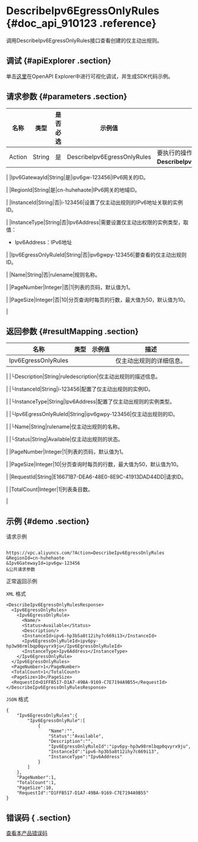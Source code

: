 # DescribeIpv6EgressOnlyRules {#doc_api_910123 .reference}

调用DescribeIpv6EgressOnlyRules接口查看创建的仅主动出规则。

## 调试 {#apiExplorer .section}

单击[这里](https://api.aliyun.com/#product=Vpc&api=DescribeIpv6EgressOnlyRules)在OpenAPI Explorer中进行可视化调试，并生成SDK代码示例。

## 请求参数 {#parameters .section}

|名称|类型|是否必选|示例值|描述|
|--|--|----|---|--|
|Action|String|是|DescribeIpv6EgressOnlyRules|要执行的操作，取值：**DescribeIpv6EgressOnlyRules**。

 |
|Ipv6GatewayId|String|是|ipv6gw-123456|IPv6网关的ID。

 |
|RegionId|String|是|cn-huhehaote|IPv6网关的地域ID。

 |
|InstanceId|String|否|i-123456|设置了仅主动出规则的IPv6地址关联的实例ID。

 |
|InstanceType|String|否|Ipv6Address|需要设置仅主动出权限的实例类型，取值：

 -   Ipv6Address：IPv6地址

 |
|Ipv6EgressOnlyRuleId|String|否|ipv6gwpy-123456|要查看的仅主动出规则ID。

 |
|Name|String|否|rulename|规则名称。

 |
|PageNumber|Integer|否|1|列表的页码，默认值为1。

 |
|PageSize|Integer|否|10|分页查询时每页的行数，最大值为50，默认值为10。

 |

## 返回参数 {#resultMapping .section}

|名称|类型|示例值|描述|
|--|--|---|--|
|Ipv6EgressOnlyRules| | |仅主动出规则的详细信息。

 |
|└Description|String|ruledescription|仅主动出规则的描述信息。

 |
|└InstanceId|String|i-123456|配置了仅主动出规则的实例ID。

 |
|└InstanceType|String|Ipv6Address|配置了仅主动出规则的实例类型。

 |
|└Ipv6EgressOnlyRuleId|String|ipv6gwpy-123456|仅主动出规则的ID。

 |
|└Name|String|rulename|仅主动出规则的名称。

 |
|└Status|String|Available|仅主动出规则的状态。

 |
|PageNumber|Integer|1|列表的页码，默认值为1。

 |
|PageSize|Integer|10|分页查询时每页的行数，最大值为50，默认值为10。

 |
|RequestId|String|E16671B7-DEA6-48E0-8E9C-41913DAD44DD|请求ID。

 |
|TotalCount|Integer|1|列表条目数。

 |

## 示例 {#demo .section}

请求示例

``` {#request_demo}

https://vpc.aliyuncs.com/?Action=DescribeIpv6EgressOnlyRules
&RegionId=cn-huhehaote
&Ipv6GatewayId=ipv6gw-123456
&公共请求参数

```

正常返回示例

`XML` 格式

``` {#xml_return_success_demo}
<DescribeIpv6EgressOnlyRulesResponse>
  <Ipv6EgressOnlyRules>
    <Ipv6EgressOnlyRule>
      <Name/>
      <Status>Available</Status>
      <Description/>
      <InstanceId>ipv6-hp3b5a8t12ihy7c669i13</InstanceId>
      <Ipv6EgressOnlyRuleId>ipv6py-hp3w98rmlbqp0qvyrx9ju</Ipv6EgressOnlyRuleId>
      <InstanceType>Ipv6Address</InstanceType>
    </Ipv6EgressOnlyRule>
  </Ipv6EgressOnlyRules>
  <PageNumber>1</PageNumber>
  <TotalCount>1</TotalCount>
  <PageSize>10</PageSize>
  <RequestId>D1FFB517-D1A7-49BA-9169-C7E7194A9B55</RequestId>
</DescribeIpv6EgressOnlyRulesResponse>

```

`JSON` 格式

``` {#json_return_success_demo}
{
	"Ipv6EgressOnlyRules":{
		"Ipv6EgressOnlyRule":[
			{
				"Name":"",
				"Status":"Available",
				"Description":"",
				"Ipv6EgressOnlyRuleId":"ipv6py-hp3w98rmlbqp0qvyrx9ju",
				"InstanceId":"ipv6-hp3b5a8t12ihy7c669i13",
				"InstanceType":"Ipv6Address"
			}
		]
	},
	"PageNumber":1,
	"TotalCount":1,
	"PageSize":10,
	"RequestId":"D1FFB517-D1A7-49BA-9169-C7E7194A9B55"
}
```

## 错误码 { .section}

[查看本产品错误码](https://error-center.aliyun.com/status/product/Vpc)

